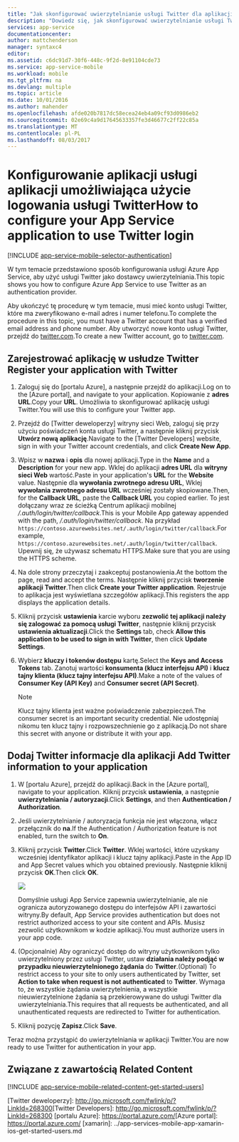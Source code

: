```yaml
---
title: "Jak skonfigurować uwierzytelnianie usługi Twitter dla aplikacji usługi aplikacji"
description: "Dowiedz się, jak skonfigurować uwierzytelnianie usługi Twitter dla aplikacji usługi aplikacji."
services: app-service
documentationcenter: 
author: mattchenderson
manager: syntaxc4
editor: 
ms.assetid: c6dc91d7-30f6-448c-9f2d-8e91104cde73
ms.service: app-service-mobile
ms.workload: mobile
ms.tgt_pltfrm: na
ms.devlang: multiple
ms.topic: article
ms.date: 10/01/2016
ms.author: mahender
ms.openlocfilehash: afde020b7817dc58ecea24eb4a09cf93d0986eb2
ms.sourcegitcommit: 02e69c4a9d17645633357fe3d46677c2ff22c85a
ms.translationtype: MT
ms.contentlocale: pl-PL
ms.lasthandoff: 08/03/2017
---
```

# <a name="how-to-configure-your-app-service-application-to-use-twitter-login"></a><span data-ttu-id="32511-103">Konfigurowanie aplikacji usługi aplikacji umożliwiająca użycie logowania usługi Twitter</span><span class="sxs-lookup"><span data-stu-id="32511-103">How to configure your App Service application to use Twitter login</span></span>
[!INCLUDE [app-service-mobile-selector-authentication](../../includes/app-service-mobile-selector-authentication.md)]

<span data-ttu-id="32511-104">W tym temacie przedstawiono sposób konfigurowania usługi Azure App Service, aby użyć usługi Twitter jako dostawcy uwierzytelniania.</span><span class="sxs-lookup"><span data-stu-id="32511-104">This topic shows you how to configure Azure App Service to use Twitter as an authentication provider.</span></span>

<span data-ttu-id="32511-105">Aby ukończyć tę procedurę w tym temacie, musi mieć konto usługi Twitter, które ma zweryfikowano e-mail adres i numer telefonu.</span><span class="sxs-lookup"><span data-stu-id="32511-105">To complete the procedure in this topic, you must have a Twitter account that has a verified email address and phone number.</span></span> <span data-ttu-id="32511-106">Aby utworzyć nowe konto usługi Twitter, przejdź do <a href="http://go.microsoft.com/fwlink/p/?LinkID=268287" target="_blank">twitter.com</a>.</span><span class="sxs-lookup"><span data-stu-id="32511-106">To create a new Twitter account, go to <a href="http://go.microsoft.com/fwlink/p/?LinkID=268287" target="_blank">twitter.com</a>.</span></span>

## <span data-ttu-id="32511-107"><a name="register"></a>Zarejestrować aplikację w usłudze Twitter</span><span class="sxs-lookup"><span data-stu-id="32511-107"><a name="register"> </a>Register your application with Twitter</span></span>
1. <span data-ttu-id="32511-108">Zaloguj się do [portalu Azure], a następnie przejdź do aplikacji.</span><span class="sxs-lookup"><span data-stu-id="32511-108">Log on to the [Azure portal], and navigate to your application.</span></span> <span data-ttu-id="32511-109">Kopiowanie z **adres URL**.</span><span class="sxs-lookup"><span data-stu-id="32511-109">Copy your **URL**.</span></span> <span data-ttu-id="32511-110">Umożliwia to skonfigurować aplikację usługi Twitter.</span><span class="sxs-lookup"><span data-stu-id="32511-110">You will use this to configure your Twitter app.</span></span>
2. <span data-ttu-id="32511-111">Przejdź do [Twitter deweloperzy] witryny sieci Web, zaloguj się przy użyciu poświadczeń konta usługi Twitter, a następnie kliknij przycisk **Utwórz nową aplikację**.</span><span class="sxs-lookup"><span data-stu-id="32511-111">Navigate to the [Twitter Developers] website, sign in with your Twitter account credentials, and click **Create New App**.</span></span>
3. <span data-ttu-id="32511-112">Wpisz w **nazwa** i **opis** dla nowej aplikacji.</span><span class="sxs-lookup"><span data-stu-id="32511-112">Type in the **Name** and a **Description** for your new app.</span></span> <span data-ttu-id="32511-113">Wklej do aplikacji **adres URL** dla **witryny sieci Web** wartość.</span><span class="sxs-lookup"><span data-stu-id="32511-113">Paste in your application's **URL** for the **Website** value.</span></span> <span data-ttu-id="32511-114">Następnie dla **wywołania zwrotnego adresu URL**, Wklej **wywołania zwrotnego adresu URL** wcześniej zostały skopiowane.</span><span class="sxs-lookup"><span data-stu-id="32511-114">Then, for the **Callback URL**, paste the **Callback URL** you copied earlier.</span></span> <span data-ttu-id="32511-115">To jest dołączany wraz ze ścieżką Centrum aplikacji mobilnej */.auth/login/twitter/callback*.</span><span class="sxs-lookup"><span data-stu-id="32511-115">This is your Mobile App gateway appended with the path, */.auth/login/twitter/callback*.</span></span> <span data-ttu-id="32511-116">Na przykład `https://contoso.azurewebsites.net/.auth/login/twitter/callback`.</span><span class="sxs-lookup"><span data-stu-id="32511-116">For example, `https://contoso.azurewebsites.net/.auth/login/twitter/callback`.</span></span> <span data-ttu-id="32511-117">Upewnij się, że używasz schematu HTTPS.</span><span class="sxs-lookup"><span data-stu-id="32511-117">Make sure that you are using the HTTPS scheme.</span></span>
4. <span data-ttu-id="32511-118">Na dole strony przeczytaj i zaakceptuj postanowienia.</span><span class="sxs-lookup"><span data-stu-id="32511-118">At the bottom the page, read and accept the terms.</span></span> <span data-ttu-id="32511-119">Następnie kliknij przycisk **tworzenie aplikacji Twitter**.</span><span class="sxs-lookup"><span data-stu-id="32511-119">Then click **Create your Twitter application**.</span></span> <span data-ttu-id="32511-120">Rejestruje to aplikacja jest wyświetlana szczegółów aplikacji.</span><span class="sxs-lookup"><span data-stu-id="32511-120">This registers the app displays the application details.</span></span>
5. <span data-ttu-id="32511-121">Kliknij przycisk **ustawienia** karcie wyboru **zezwolić tej aplikacji należy się zalogować za pomocą usługi Twitter**, następnie kliknij przycisk **ustawienia aktualizacji**.</span><span class="sxs-lookup"><span data-stu-id="32511-121">Click the **Settings** tab, check **Allow this application to be used to sign in with Twitter**, then click **Update Settings**.</span></span>
6. <span data-ttu-id="32511-122">Wybierz **kluczy i tokenów dostępu** kartę.</span><span class="sxs-lookup"><span data-stu-id="32511-122">Select the **Keys and Access Tokens** tab.</span></span> <span data-ttu-id="32511-123">Zanotuj wartości **konsumenta (klucz interfejsu API)** i **klucz tajny klienta (klucz tajny interfejsu API)**.</span><span class="sxs-lookup"><span data-stu-id="32511-123">Make a note of the values of **Consumer Key (API Key)** and **Consumer secret (API Secret)**.</span></span>
   
   > [!NOTE]
   > <span data-ttu-id="32511-124">Klucz tajny klienta jest ważne poświadczenie zabezpieczeń.</span><span class="sxs-lookup"><span data-stu-id="32511-124">The consumer secret is an important security credential.</span></span> <span data-ttu-id="32511-125">Nie udostępniaj nikomu ten klucz tajny i rozpowszechnienie go z aplikacją.</span><span class="sxs-lookup"><span data-stu-id="32511-125">Do not share this secret with anyone or distribute it with your app.</span></span>
   > 
   > 

## <span data-ttu-id="32511-126"><a name="secrets"></a>Dodaj Twitter informacje dla aplikacji</span><span class="sxs-lookup"><span data-stu-id="32511-126"><a name="secrets"> </a>Add Twitter information to your application</span></span>
1. <span data-ttu-id="32511-127">W [portalu Azure], przejdź do aplikacji.</span><span class="sxs-lookup"><span data-stu-id="32511-127">Back in the [Azure portal], navigate to your application.</span></span> <span data-ttu-id="32511-128">Kliknij przycisk **ustawienia**, a następnie **uwierzytelniania / autoryzacji**.</span><span class="sxs-lookup"><span data-stu-id="32511-128">Click **Settings**, and then **Authentication / Authorization**.</span></span>
2. <span data-ttu-id="32511-129">Jeśli uwierzytelnianie / autoryzacja funkcja nie jest włączona, włącz przełącznik do **na**.</span><span class="sxs-lookup"><span data-stu-id="32511-129">If the Authentication / Authorization feature is not enabled, turn the switch to **On**.</span></span>
3. <span data-ttu-id="32511-130">Kliknij przycisk **Twitter**.</span><span class="sxs-lookup"><span data-stu-id="32511-130">Click **Twitter**.</span></span> <span data-ttu-id="32511-131">Wklej wartości, które uzyskany wcześniej identyfikator aplikacji i klucz tajny aplikacji.</span><span class="sxs-lookup"><span data-stu-id="32511-131">Paste in the App ID and App Secret values which you obtained previously.</span></span> <span data-ttu-id="32511-132">Następnie kliknij przycisk **OK**.</span><span class="sxs-lookup"><span data-stu-id="32511-132">Then click **OK**.</span></span>
   
   ![][1]
   
   <span data-ttu-id="32511-133">Domyślnie usługi App Service zapewnia uwierzytelnianie, ale nie ogranicza autoryzowanego dostępu do interfejsów API i zawartości witryny.</span><span class="sxs-lookup"><span data-stu-id="32511-133">By default, App Service provides authentication but does not restrict authorized access to your site content and APIs.</span></span> <span data-ttu-id="32511-134">Musisz zezwolić użytkownikom w kodzie aplikacji.</span><span class="sxs-lookup"><span data-stu-id="32511-134">You must authorize users in your app code.</span></span>
4. <span data-ttu-id="32511-135">(Opcjonalnie) Aby ograniczyć dostęp do witryny użytkownikom tylko uwierzytelniony przez usługi Twitter, ustaw **działania należy podjąć w przypadku nieuwierzytelnionego żądania** do **Twitter**.</span><span class="sxs-lookup"><span data-stu-id="32511-135">(Optional) To restrict access to your site to only users authenticated by Twitter, set **Action to take when request is not authenticated** to **Twitter**.</span></span> <span data-ttu-id="32511-136">Wymaga to, że wszystkie żądania uwierzytelnienia, a wszystkie nieuwierzytelnione żądania są przekierowywane do usługi Twitter dla uwierzytelniania.</span><span class="sxs-lookup"><span data-stu-id="32511-136">This requires that all requests be authenticated, and all unauthenticated requests are redirected to Twitter for authentication.</span></span>
5. <span data-ttu-id="32511-137">Kliknij pozycję **Zapisz**.</span><span class="sxs-lookup"><span data-stu-id="32511-137">Click **Save**.</span></span>

<span data-ttu-id="32511-138">Teraz można przystąpić do uwierzytelniania w aplikacji Twitter.</span><span class="sxs-lookup"><span data-stu-id="32511-138">You are now ready to use Twitter for authentication in your app.</span></span>

## <span data-ttu-id="32511-139"><a name="related-content"></a>Związane z zawartością</span><span class="sxs-lookup"><span data-stu-id="32511-139"><a name="related-content"> </a>Related Content</span></span>
[!INCLUDE [app-service-mobile-related-content-get-started-users](../../includes/app-service-mobile-related-content-get-started-users.md)]

<!-- Images. -->

[0]: ./media/app-service-mobile-how-to-configure-twitter-authentication/app-service-twitter-redirect.png
[1]: ./media/app-service-mobile-how-to-configure-twitter-authentication/mobile-app-twitter-settings.png

<!-- URLs. -->

<span data-ttu-id="32511-140">[Twitter deweloperzy]: http://go.microsoft.com/fwlink/p/?LinkId=268300</span><span class="sxs-lookup"><span data-stu-id="32511-140">[Twitter Developers]: http://go.microsoft.com/fwlink/p/?LinkId=268300</span></span>
<span data-ttu-id="32511-141">[portalu Azure]: https://portal.azure.com/</span><span class="sxs-lookup"><span data-stu-id="32511-141">[Azure portal]: https://portal.azure.com/</span></span>
[xamarin]: ../app-services-mobile-app-xamarin-ios-get-started-users.md
